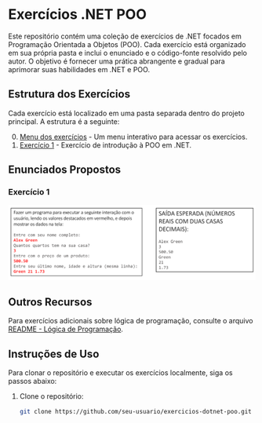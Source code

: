 # Exercícios .NET POO

Este repositório contém uma coleção de exercícios de .NET focados em Programação Orientada a Objetos (POO). Cada exercício está organizado em sua própria pasta e inclui o enunciado e o código-fonte resolvido pelo autor. O objetivo é fornecer uma prática abrangente e gradual para aprimorar suas habilidades em .NET e POO.

## Estrutura dos Exercícios

Cada exercício está localizado em uma pasta separada dentro do projeto principal. A estrutura é a seguinte:

0. [Menu dos exercícios](./ConsoleApp1/Program.cs) - Um menu interativo para acessar os exercícios.
1. [Exercício 1](./ConsoleApp1/ExercicioAula1.cs) - Exercício de introdução à POO em .NET.

## Enunciados Propostos 

### Exercício 1

![Diagrama do Exercício 1](./Image/exe1.png)

## Outros Recursos

Para exercícios adicionais sobre lógica de programação, consulte o arquivo [README - Lógica de Programação](README-LogicaDeProgramacao.md).

## Instruções de Uso

Para clonar o repositório e executar os exercícios localmente, siga os passos abaixo:

1. Clone o repositório:
   ```bash
   git clone https://github.com/seu-usuario/exercicios-dotnet-poo.git
